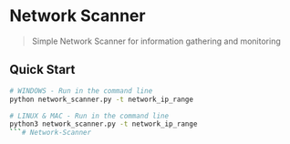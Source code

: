 # Network Scanner

> Simple Network Scanner for information gathering and monitoring

## Quick Start

```bash
# WINDOWS - Run in the command line 
python network_scanner.py -t network_ip_range

# LINUX & MAC - Run in the command line 
python3 network_scanner.py -t network_ip_range
```# Network-Scanner
